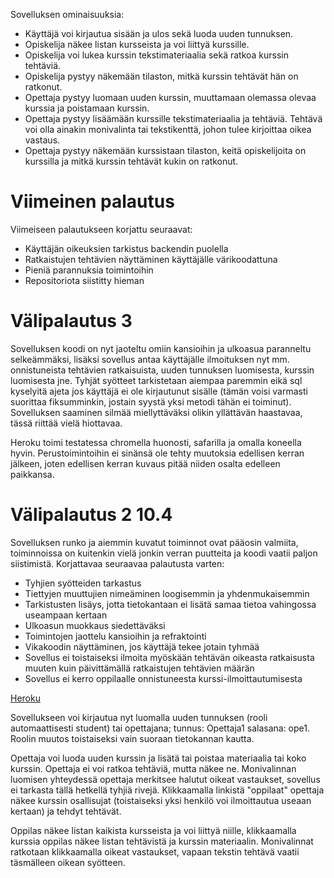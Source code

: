 Sovelluksen ominaisuuksia:

* Käyttäjä voi kirjautua sisään ja ulos sekä luoda uuden tunnuksen.
* Opiskelija näkee listan kursseista ja voi liittyä kurssille.
* Opiskelija voi lukea kurssin tekstimateriaalia sekä ratkoa kurssin tehtäviä.
* Opiskelija pystyy näkemään tilaston, mitkä kurssin tehtävät hän on ratkonut.
* Opettaja pystyy luomaan uuden kurssin, muuttamaan olemassa olevaa kurssia ja poistamaan kurssin.
* Opettaja pystyy lisäämään kurssille tekstimateriaalia ja tehtäviä. Tehtävä voi olla ainakin monivalinta tai tekstikenttä, johon tulee kirjoittaa oikea vastaus.
* Opettaja pystyy näkemään kurssistaan tilaston, keitä opiskelijoita on kurssilla ja mitkä kurssin tehtävät kukin on ratkonut.

# Viimeinen palautus

Viimeiseen palautukseen korjattu seuraavat:

* Käyttäjän oikeuksien tarkistus backendin puolella
* Ratkaistujen tehtävien näyttäminen käyttäjälle värikoodattuna
* Pieniä parannuksia toimintoihin
* Repositoriota siistitty hieman

# Välipalautus 3

Sovelluksen koodi on nyt jaoteltu omiin kansioihin ja ulkoasua paranneltu selkeämmäksi, lisäksi sovellus antaa käyttäjälle ilmoituksen nyt mm. onnistuneista tehtävien ratkaisuista, uuden tunnuksen luomisesta, kurssin luomisesta jne. Tyhjät syötteet tarkistetaan aiempaa paremmin eikä sql kyselyitä ajeta jos käyttäjä ei ole kirjautunut sisälle (tämän voisi varmasti suorittaa fiksumminkin, jostain syystä yksi metodi tähän ei toiminut). Sovelluksen saaminen silmää miellyttäväksi olikin yllättävän haastavaa, tässä riittää vielä hiottavaa.

Heroku toimi testatessa chromella huonosti, safarilla ja omalla koneella hyvin. Perustoimintoihin ei sinänsä ole tehty muutoksia edellisen kerran jälkeen, joten edellisen kerran kuvaus pitää niiden osalta edelleen paikkansa.

# Välipalautus 2   10.4


Sovelluksen runko ja aiemmin kuvatut toiminnot ovat pääosin valmiita, toiminnoissa on kuitenkin vielä jonkin verran puutteita ja koodi vaatii paljon siistimistä.
Korjattavaa seuraavaa palautusta varten:
* Tyhjien syötteiden tarkastus
* Tiettyjen muuttujien nimeäminen loogisemmin ja yhdenmukaisemmin
* Tarkistusten lisäys, jotta tietokantaan ei lisätä samaa tietoa vahingossa useampaan kertaan
* Ulkoasun muokkaus siedettäväksi
* Toimintojen jaottelu kansioihin ja refraktointi
* Vikakoodin näyttäminen, jos käyttäjä tekee jotain tyhmää
* Sovellus ei toistaiseksi ilmoita myöskään tehtävän oikeasta ratkaisusta muuten kuin päivittämällä ratkaistujen tehtävien määrän
* Sovellus ei kerro oppilaalle onnistuneesta kurssi-ilmoittautumisesta

[Heroku](http://moodle-lite.herokuapp.com/)

Sovellukseen voi kirjautua nyt luomalla uuden tunnuksen (rooli automaattisesti student) tai opettajana; tunnus: Opettaja1 salasana: ope1. Roolin muutos toistaiseksi vain suoraan tietokannan kautta. 

Opettaja voi luoda uuden kurssin ja lisätä tai poistaa materiaalia tai koko kurssin. Opettaja ei voi ratkoa tehtäviä, mutta näkee ne. Monivalinnan luomisen yhteydessä opettaja merkitsee halutut oikeat vastaukset, sovellus ei tarkasta tällä hetkellä tyhjiä rivejä. Klikkaamalla linkistä "oppilaat" opettaja näkee kurssin osallisujat (toistaiseksi yksi henkilö voi ilmoittautua useaan kertaan) ja tehdyt tehtävät.

Oppilas näkee listan kaikista kursseista ja voi liittyä niille, klikkaamalla kurssia oppilas näkee listan tehtävistä ja kurssin materiaalin. Monivalinnat ratkotaan klikkaamalla oikeat vastaukset, vapaan tekstin tehtävä vaatii täsmälleen oikean syötteen.
